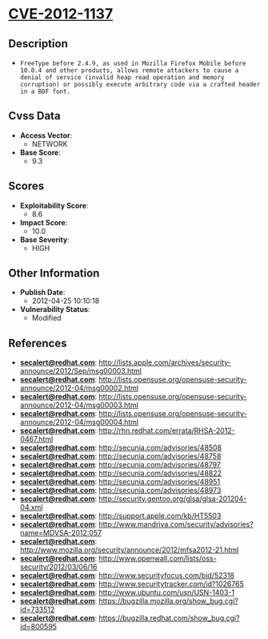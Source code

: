 
# [CVE-2012-1137](https://cve.mitre.org/cgi-bin/cvename.cgi?name=CVE-2012-1137)

## Description

- `FreeType before 2.4.9, as used in Mozilla Firefox Mobile before 10.0.4 and other products, allows remote attackers to cause a denial of service (invalid heap read operation and memory corruption) or possibly execute arbitrary code via a crafted header in a BDF font.`

## Cvss Data

- **Access Vector**:
  - NETWORK
- **Base Score**:
  - 9.3

## Scores

- **Exploitability Score**:
  - 8.6
- **Impact Score**:
  - 10.0
- **Base Severity**:
  - HIGH

## Other Information

- **Publish Date**:
  - 2012-04-25 10:10:18
- **Vulnerability Status**:
  - Modified

## References

- **secalert@redhat.com**: http://lists.apple.com/archives/security-announce/2012/Sep/msg00003.html
- **secalert@redhat.com**: http://lists.opensuse.org/opensuse-security-announce/2012-04/msg00002.html
- **secalert@redhat.com**: http://lists.opensuse.org/opensuse-security-announce/2012-04/msg00003.html
- **secalert@redhat.com**: http://lists.opensuse.org/opensuse-security-announce/2012-04/msg00004.html
- **secalert@redhat.com**: http://rhn.redhat.com/errata/RHSA-2012-0467.html
- **secalert@redhat.com**: http://secunia.com/advisories/48508
- **secalert@redhat.com**: http://secunia.com/advisories/48758
- **secalert@redhat.com**: http://secunia.com/advisories/48797
- **secalert@redhat.com**: http://secunia.com/advisories/48822
- **secalert@redhat.com**: http://secunia.com/advisories/48951
- **secalert@redhat.com**: http://secunia.com/advisories/48973
- **secalert@redhat.com**: http://security.gentoo.org/glsa/glsa-201204-04.xml
- **secalert@redhat.com**: http://support.apple.com/kb/HT5503
- **secalert@redhat.com**: http://www.mandriva.com/security/advisories?name=MDVSA-2012:057
- **secalert@redhat.com**: http://www.mozilla.org/security/announce/2012/mfsa2012-21.html
- **secalert@redhat.com**: http://www.openwall.com/lists/oss-security/2012/03/06/16
- **secalert@redhat.com**: http://www.securityfocus.com/bid/52318
- **secalert@redhat.com**: http://www.securitytracker.com/id?1026765
- **secalert@redhat.com**: http://www.ubuntu.com/usn/USN-1403-1
- **secalert@redhat.com**: https://bugzilla.mozilla.org/show_bug.cgi?id=733512
- **secalert@redhat.com**: https://bugzilla.redhat.com/show_bug.cgi?id=800595

